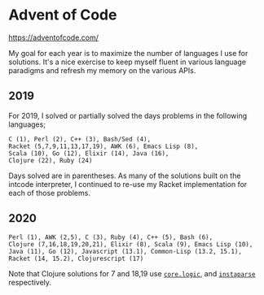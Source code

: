 # Advent of Code

https://adventofcode.com/

My goal for each year is to maximize the number of languages I use for
solutions. It's a nice exercise to keep myself fluent in various language
paradigms and refresh my memory on the various APIs.

## 2019

For 2019, I solved or partially solved the days problems in the following languages;

```
C (1), Perl (2), C++ (3), Bash/Sed (4),
Racket (5,7,9,11,13,17,19), AWK (6), Emacs Lisp (8),
Scala (10), Go (12), Elixir (14), Java (16),
Clojure (22), Ruby (24)
```

Days solved are in parentheses. As many of the solutions built on the intcode
interpreter, I continued to re-use my Racket implementation for each of those
problems.

## 2020

```
Perl (1), AWK (2,5), C (3), Ruby (4), C++ (5), Bash (6),
Clojure (7,16,18,19,20,21), Elixir (8), Scala (9), Emacs Lisp (10),
Java (11), Go (12), Javascript (13.1), Common-Lisp (13.2, 15.1),
Racket (14, 15.2), Clojurescript (17)
```

Note that Clojure solutions for 7 and 18,19 use
[`core.logic`](https://github.com/clojure/core.logic), and
[`instaparse`](https://cljdoc.org/d/instaparse/instaparse/1.4.10/doc/readme)
respectively.
